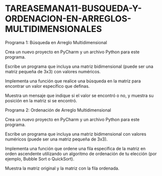 # TAREASEMANA11-BUSQUEDA-Y-ORDENACION-EN-ARREGLOS-MULTIDIMENSIONALES


Programa 1: Búsqueda en Arreglo Multidimensional

Crea un nuevo proyecto en PyCharm y un archivo Python para este programa.

Escribe un programa que incluya una matriz bidimensional (puede ser una matriz pequeña de 3x3) con valores numéricos.

Implementa una función que realice una búsqueda en la matriz para encontrar un valor específico que definas.

Muestra un mensaje que indique si el valor se encontró o no, y muestra su posición en la matriz si se encontró.

Programa 2: Ordenación de Arreglo Multidimensional

Crea un nuevo proyecto en PyCharm y un archivo Python para este programa.

Escribe un programa que incluya una matriz bidimensional con valores numéricos (puede ser una matriz pequeña de 3x3).

Implementa una función que ordene una fila específica de la matriz en orden ascendente utilizando un algoritmo de ordenación de tu elección (por ejemplo, Bubble Sort o QuickSort).

Muestra la matriz original y la matriz con la fila ordenada.
